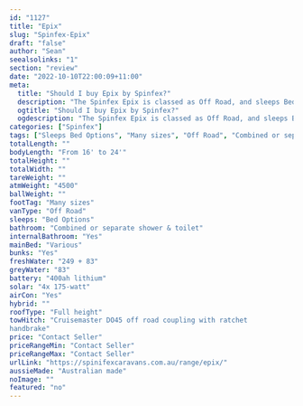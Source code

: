 ```yaml
---
id: "1127"
title: "Epix"
slug: "Spinfex-Epix"
draft: "false"
author: "Sean"
seealsolinks: "1"
section: "review"
date: "2022-10-10T22:00:09+11:00"
meta:
  title: "Should I buy Epix by Spinfex?"
  description: "The Spinfex Epix is classed as Off Road, and sleeps Bed Options people. It is Australian made and comes in at Many sizes. It generally has Combined or separate shower & toilet."
  ogtitle: "Should I buy Epix by Spinfex?"
  ogdescription: "The Spinfex Epix is classed as Off Road, and sleeps Bed Options people. It is Australian made and comes in at Many sizes. It generally has Combined or separate shower & toilet."
categories: ["Spinfex"]
tags: ["Sleeps Bed Options", "Many sizes", "Off Road", "Combined or separate shower & toilet", "Full height", "Price Unknown"]
totalLength: ""
bodyLength: "From 16' to 24'"
totalHeight: ""
totalWidth: ""
tareWeight: ""
atmWeight: "4500"
ballWeight: ""
footTag: "Many sizes"
vanType: "Off Road"
sleeps: "Bed Options"
bathroom: "Combined or separate shower & toilet"
internalBathroom: "Yes"
mainBed: "Various"
bunks: "Yes"
freshWater: "249 + 83"
greyWater: "83"
battery: "400ah lithium"
solar: "4x 175-watt"
airCon: "Yes"
hybrid: ""
roofType: "Full height"
towHitch: "Cruisemaster DO45 off road coupling with ratchet
handbrake"
price: "Contact Seller"
priceRangeMin: "Contact Seller"
priceRangeMax: "Contact Seller"
urlLink: "https://spinifexcaravans.com.au/range/epix/"
aussieMade: "Australian made"
noImage: ""
featured: "no"
---
```

